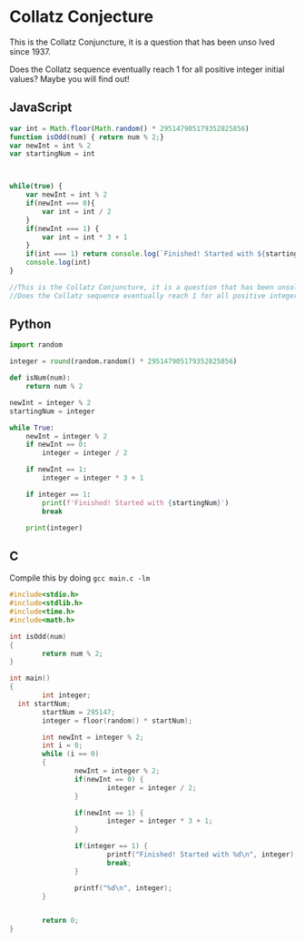 # Collatz Conjecture

This is the Collatz Conjuncture, it is a question that has been unso
lved since 1937.

Does the Collatz sequence eventually reach 1 for all positive integer initial values? Maybe you will find out!

## JavaScript

```js
var int = Math.floor(Math.random() * 295147905179352825856)
function isOdd(num) { return num % 2;}
var newInt = int % 2
var startingNum = int



while(true) {
    var newInt = int % 2
    if(newInt === 0){
        var int = int / 2
    }
    if(newInt === 1) {
        var int = int * 3 + 1
    }
    if(int === 1) return console.log(`Finished! Started with ${startingNum}`)
    console.log(int)
}

//This is the Collatz Conjuncture, it is a question that has been unsolved since 1937.
//Does the Collatz sequence eventually reach 1 for all positive integer initial values? Maybe you will find out!
```

## Python

```py
import random

integer = round(random.random() * 295147905179352825856)

def isNum(num):
    return num % 2

newInt = integer % 2
startingNum = integer

while True:
    newInt = integer % 2
    if newInt == 0:
        integer = integer / 2

    if newInt == 1:
        integer = integer * 3 + 1

    if integer == 1:
        print(f'Finished! Started with {startingNum}')
        break

    print(integer)
```

## C

Compile this by doing `gcc main.c -lm`

```c
#include<stdio.h>
#include<stdlib.h>
#include<time.h>
#include<math.h>

int isOdd(num)
{
        return num % 2;
}

int main()
{
        int integer;
  int startNum;
        startNum = 295147;
        integer = floor(random() * startNum);

        int newInt = integer % 2;
        int i = 0;
        while (i == 0)
        {
                newInt = integer % 2;
                if(newInt == 0) {
                        integer = integer / 2;
                }

                if(newInt == 1) {
                        integer = integer * 3 + 1;
                }

                if(integer == 1) {
                        printf("Finished! Started with %d\n", integer);
                        break;
                }

                printf("%d\n", integer);
        }


        return 0;
}
```
